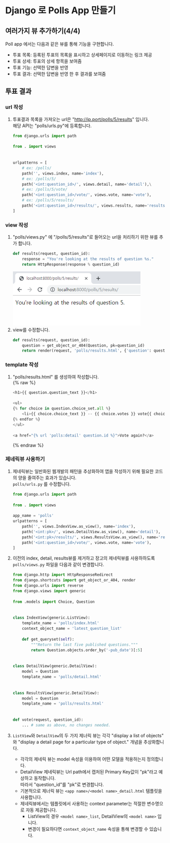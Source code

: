 # Django 로 Polls App 만들기

## 여러가지 뷰 추가하기(4/4)
Poll app 에서는 다음과 같은 뷰를 통해 기능을 구현합니다.  
- 투표 목록: 등록된 투표의 목록을 표시하고 상세페이지로 이동하는 링크 제공
- 투표 상세: 투표의 상세 항목을 보여줌
- 투표 기능: 선택한 답변을 반영
- 투표 결과: 선택한 답변을 반영 한 후 결과를 보여줌

## 투표 결과
### url 작성
1. 투표결과 목록을 가져오는 url은 "http://ip.port/polls/5/results" 입니다.  
해당 API는 "polls/urls.py"에 등록합니다.
    ```python
    from django.urls import path

    from . import views
    

    urlpatterns = [
        # ex: /polls/
        path('', views.index, name='index'),
        # ex: /polls/5/
        path('<int:question_id>/', views.detail, name='detail'),\
        # ex: /polls/5/vote/
        path('<int:question_id>/vote/', views.vote, name='vote'),
        # ex: /polls/5/results/
        path('<int:question_id>/results/', views.results, name='results'),
    ]
    ```
### view 작성
1. "polls/views.py" 에 "/polls/5/results"로 들어오는 url을 처리하기 위한 뷰를 추가 합니다.
    ```python
    def results(request, question_id):
        response = "You're looking at the results of question %s."
        return HttpResponse(response % question_id)
    ```
    ![투표상세](image/results01.png)  
1. view를 수정합니다.
    ```python
    def results(request, question_id):
        question = get_object_or_404(Question, pk=question_id)
        return render(request, 'polls/results.html', {'question': question})
    ````

### template 작성
1. "polls/results.html" 를 생성하여 작성합니다.  
    {% raw %}
    ```python
    <h1>{{ question.question_text }}</h1>

    <ul>
    {% for choice in question.choice_set.all %}
        <li>{{ choice.choice_text }} -- {{ choice.votes }} vote{{ choice.votes|pluralize }}</li>
    {% endfor %}
    </ul>

    <a href="{% url 'polls:detail' question.id %}">Vote again?</a>
    ```
    {% endraw %}


### 제네릭뷰 사용하기
1. 제네릭뷰는 일반화된 웹개발의 패턴을 추상화하여 앱을 작성하기 위해 필요한 코드의 양을 줄여주는 효과가 있습니다.  
```polls/urls.py``` 를 수정합니다.
    ```python
    from django.urls import path

    from . import views

    app_name = 'polls'
    urlpatterns = [
        path('', views.IndexView.as_view(), name='index'),
        path('<int:pk>/', views.DetailView.as_view(), name='detail'),
        path('<int:pk>/results/', views.ResultsView.as_view(), name='results'),
        path('<int:question_id>/vote/', views.vote, name='vote'),
    ]
    ```

1. 이전의 index, detail, results뷰를 제거하고 장고의 제네릭뷰를 사용하하도록 ```polls/views.py``` 파일을 다음과 같이 변경합니다.
    ```python
    from django.http import HttpResponseRedirect
    from django.shortcuts import get_object_or_404, render
    from django.urls import reverse
    from django.views import generic

    from .models import Choice, Question


    class IndexView(generic.ListView):
        template_name = 'polls/index.html'
        context_object_name = 'latest_question_list'

        def get_queryset(self):
            """Return the last five published questions."""
            return Question.objects.order_by('-pub_date')[:5]


    class DetailView(generic.DetailView):
        model = Question
        template_name = 'polls/detail.html'


    class ResultsView(generic.DetailView):
        model = Question
        template_name = 'polls/results.html'


    def vote(request, question_id):
        ... # same as above, no changes needed.
    ```
1. ```ListView```와 ```DetailView```의 두 가지 제너릭 뷰는 각각 "display a list of objects" 와 "display a detail page for a particular type of object." 개념을 추상화합니다.   
    - 각각의 제네릭 뷰는 model 속성을 이용하여 어떤 모델을 적용하는지 정의합니다.  
    - DetailView 제네릭뷰는 Url path에서 캡처된 Primary Key값이 "pk"라고 예상하고 동작합니다.  
    따라서 "question_id"를 "pk"로 변경합니다.  
    - 기본적으로 제너릭 뷰는 ```<app name>/<model name>_detail.html``` 템플릿을 사용합니다.  
    - 제네릭뷰에서는 템플릿에서 사용하는 context parameter는 적절한 변수명으로 자동 제공합니다.  
        - ListView의 경우 ```<model name>_list```, DetailView의 ```<model name>``` 입니다.
        - 변경이 필요하다면 ```context_object_name``` 속성을 통해 변경할 수 있습니다.
